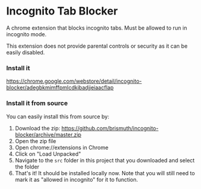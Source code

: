 # Incognito Tab Blocker
A chrome extension that blocks incognito tabs. Must be allowed to run in incognito mode.

This extension does not provide parental controls or security as it can be easily disabled.

### Install it
https://chrome.google.com/webstore/detail/incognito-blocker/adegbkmimffpmlcdkjbadjjeiaacflap

### Install it from source
You can easily install this from source by:
1. Download the zip: https://github.com/brismuth/incognito-blocker/archive/master.zip
2. Open the zip file
4. Open chrome://extensions in Chrome
5. Click on "Load Unpacked"
6. Navigate to the `src` folder in this project that you downloaded and select the folder
7. That's it! It should be installed locally now. Note that you will still need to mark it as "allowed in incognito" for it to function.
